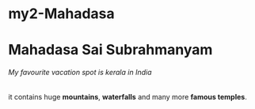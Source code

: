# my2-Mahadasa

# Mahadasa Sai Subrahmanyam
###### My favourite vacation spot is kerala in India

it contains huge **mountains**, **waterfalls** and many more __famous temples__.